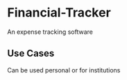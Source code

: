 # Financial-Tracker
An expense tracking software
## Use Cases
Can be used personal or for institutions
